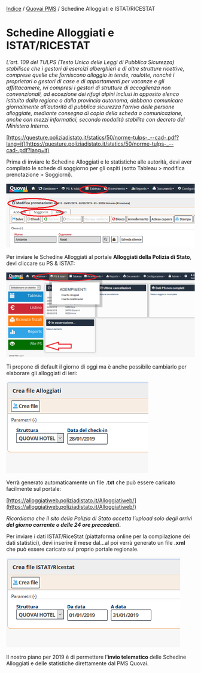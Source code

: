 
 [Indice](index.md) / [Quovai PMS](quovai-pms-it.md) / Schedine Alloggiati e ISTAT/RICESTAT

#  Schedine Alloggiati e ISTAT/RICESTAT

*L’art. 109 del TULPS (Testo Unico delle Leggi di Pubblica Sicurezza) stabilisce che i gestori di esercizi alberghieri e di altre strutture ricettive, comprese quelle che forniscono alloggio in tende, roulotte, nonché i proprietari o gestori di case e di appartamenti per vacanze e gli affittacamere, ivi compresi i gestori di strutture di accoglienza non convenzionali, ad eccezione dei rifugi alpini inclusi in apposito elenco istituito dalla regione o dalla provincia autonoma, debbano comunicare giornalmente all’autorità di pubblica sicurezza l’arrivo delle persone alloggiate, mediante consegna di copia della scheda o comunicazione, anche con mezzi informatici, secondo modalità stabilite con decreto del Ministero Interno.*

[https://questure.poliziadistato.it/statics/50/norme-tulps-_--cad-.pdf?lang=it](https://questure.poliziadistato.it/statics/50/norme-tulps-_--cad-.pdf?lang=it)

Prima di inviare le Schedine Alloggiati e le statistiche alle autorità, devi aver compilato le schede di soggiorno per gli ospiti (sotto Tableau > modifica prenotazione > Soggiorni).

![](images/ps-alloggiati-istat-004.png)

Per inviare le Schedine Alloggiati al portale **Alloggiati della Polizia di Stato**, devi cliccare su PS & ISTAT:

![](images/ps-alloggiati-istat-001.png)

Ti propone di default il giorno di oggi ma è anche possibile cambiarlo per elaborare gli alloggiati di ieri:

![](images/ps-alloggiati-istat-002.png)
 
 Verrà generato automaticamente un file **.txt** che può essere caricato facilmente sul portale:

[https://alloggiatiweb.poliziadistato.it/Alloggiatiweb/](https://alloggiatiweb.poliziadistato.it/Alloggiatiweb/)

*Ricordiamo che il sito della Polizia di Stato accetta l’upload solo degli arrivi **del giorno corrente o
delle 24 ore precedenti.***

Per inviare i dati ISTAT/RiceStat (piattaforma online per la compilazione dei dati statistici), devi inserire il mese dal...al poi verrà generato un file **.xml** che può essere caricato sul proprio portale regionale.

![](images/ps-alloggiati-istat-003.png)

Il nostro piano per 2019 è di permettere l’**invio telematico** delle Schedine Alloggiati e delle statistiche direttamente dal PMS Quovai.

